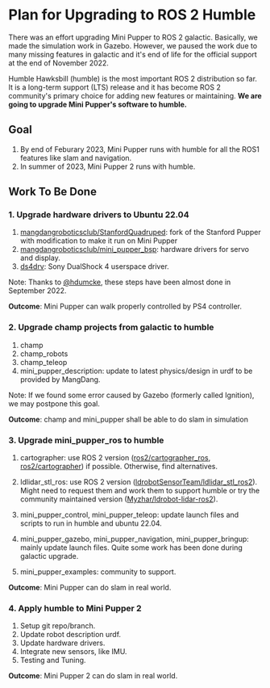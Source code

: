 # Plan for Upgrading to ROS 2 Humble

There was an effort upgrading Mini Pupper to ROS 2 galactic. Basically, we made the simulation work in Gazebo. However, we paused the work due to many missing features in galactic and it's end of life for the official support at the end of November 2022. 

Humble Hawksbill (humble) is the most important ROS 2 distribution so far. It is a long-term support (LTS) release and it has become ROS 2 community's primary choice for adding new features or maintaining. **We are going to upgrade Mini Pupper's software to humble.**


## Goal

1. By end of Feburary 2023, Mini Pupper runs with humble for all the ROS1 features like slam and navigation.
2. In summer of 2023, Mini Pupper 2 runs with humble.


## Work To Be Done

### 1. Upgrade hardware drivers to Ubuntu 22.04

1. [mangdangroboticsclub/StanfordQuadruped](https://github.com/mangdangroboticsclub/StanfordQuadruped): fork of the Stanford Pupper with modification to make it run on Mini Pupper
2. [mangdangroboticsclub/mini_pupper_bsp](https://github.com/mangdangroboticsclub/mini_pupper_bsp): hardware drivers for servo and display.
3. [ds4drv](https://github.com/chrippa/ds4drv): Sony DualShock 4 userspace driver.

Note: Thanks to [@hdumcke](https://github.com/hdumcke), these steps have been almost done in September 2022.

**Outcome**: Mini Pupper can walk properly controlled by PS4 controller.


### 2. Upgrade champ projects from galactic to humble

1. champ  
2. champ_robots
3. champ_teleop  
4. mini_pupper_description: update to latest physics/design in urdf to be provided by MangDang.

Note: If we found some error caused by Gazebo (formerly called Ignition), we may postpone this goal.

**Outcome**: champ and mini_pupper shall be able to do slam in simulation 


### 3. Upgrade mini_pupper_ros to humble

1. cartographer: use ROS 2 version ([ros2/cartographer_ros](https://github.com/ros2/cartographer_ros), [ros2/cartographer](https://github.com/ros2/cartographer)) if possible. Otherwise, find alternatives. 

2. ldlidar_stl_ros: use ROS 2 version ([ldrobotSensorTeam/ldlidar_stl_ros2](https://github.com/ldrobotSensorTeam/ldlidar_stl_ros2)). Might need to request them and work them to support humble or try the community maintained version ([Myzhar/ldrobot-lidar-ros2](https://github.com/Myzhar/ldrobot-lidar-ros2)).

3. mini_pupper_control, mini_pupper_teleop: update launch files and scripts to run in humble and ubuntu 22.04.

4. mini_pupper_gazebo, mini_pupper_navigation, mini_pupper_bringup: mainly update launch files. Quite some work has been done during galactic upgrade. 

5. mini_pupper_examples: community to support.

**Outcome**: Mini Pupper can do slam in real world.


### 4. Apply humble to Mini Pupper 2

1. Setup git repo/branch.
2. Update robot description urdf.
3. Update hardware drivers.
4. Integrate new sensors, like IMU.
5. Testing and Tuning.

**Outcome**: Mini Pupper 2 can do slam in real world.
